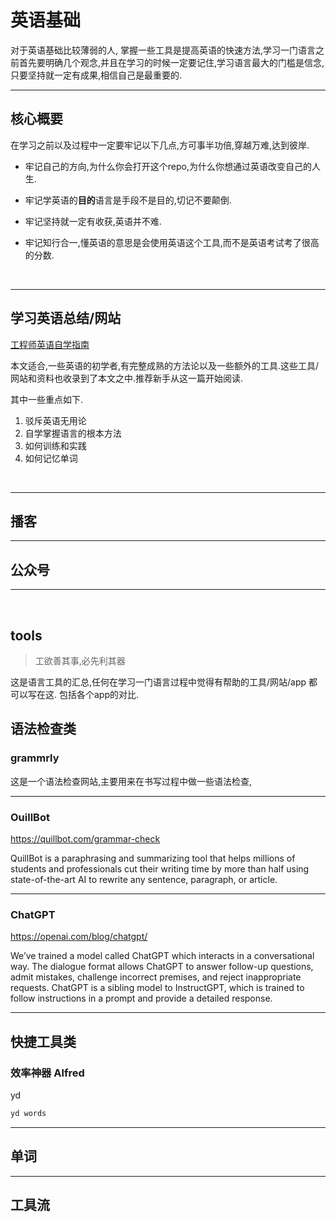 # 英语基础
对于英语基础比较薄弱的人, 掌握一些工具是提高英语的快速方法,学习一门语言之前首先要明确几个观念,并且在学习的时候一定要记住,学习语言最大的门槛是信念,只要坚持就一定有成果,相信自己是最重要的.

---
## 核心概要
在学习之前以及过程中一定要牢记以下几点,方可事半功倍,穿越万难,达到彼岸.

- 牢记自己的方向,为什么你会打开这个repo,为什么你想通过英语改变自己的人生.

- 牢记学英语的**目的**语言是手段不是目的,切记不要颠倒.

- 牢记坚持就一定有收获,英语并不难.

- 牢记知行合一,懂英语的意思是会使用英语这个工具,而不是英语考试考了很高的分数.

<br>

---
## 学习英语总结/网站

[工程师英语自学指南](https://bewaters.me/limxtop/2021/08/18/English-introduction/)

本文适合,一些英语的初学者,有完整成熟的方法论以及一些额外的工具.这些工具/网站和资料也收录到了本文之中.推荐新手从这一篇开始阅读. 

其中一些重点如下.

1. 驳斥英语无用论
2. 自学掌握语言的根本方法
3. 如何训练和实践
4. 如何记忆单词

<br>

---
## 播客

---
## 公众号



---
<br>


## tools
> 工欲善其事,必先利其器

这是语言工具的汇总,任何在学习一门语言过程中觉得有帮助的工具/网站/app 都可以写在这. 包括各个app的对比.

## 语法检查类

### grammrly

这是一个语法检查网站,主要用来在书写过程中做一些语法检查, 

---

### OuillBot
https://quillbot.com/grammar-check

QuillBot is a paraphrasing and summarizing tool that helps millions of students and professionals cut their writing time by more than half using state-of-the-art AI to rewrite any sentence, paragraph, or article.

---
### ChatGPT
https://openai.com/blog/chatgpt/

We’ve trained a model called ChatGPT which interacts in a conversational way. The dialogue format allows ChatGPT to answer follow-up questions, admit mistakes, challenge incorrect premises, and reject inappropriate requests. ChatGPT is a sibling model to InstructGPT, which is trained to follow instructions in a prompt and provide a detailed response.

---

## 快捷工具类


### 效率神器 Alfred

yd

```cmd
yd words

```

---

## 单词

---

## 工具流

